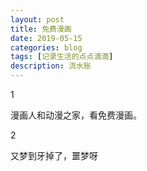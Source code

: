 ```yaml
---
layout: post
title: 免费漫画
date: 2019-05-15
categories: blog
tags: [记录生活的点点滴滴]
description: 流水账
---
```


1 

漫画人和动漫之家，看免费漫画。

2

又梦到牙掉了，噩梦呀












